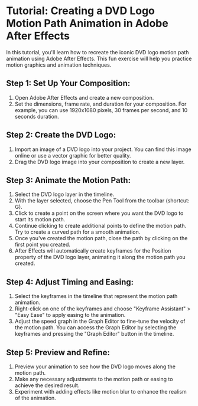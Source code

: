 # Tutorial: Creating a DVD Logo Motion Path Animation in Adobe After Effects

In this tutorial, you'll learn how to recreate the iconic DVD logo motion path animation using Adobe After Effects. This fun exercise will help you practice motion graphics and animation techniques.

## Step 1: Set Up Your Composition:

1. Open Adobe After Effects and create a new composition.
2. Set the dimensions, frame rate, and duration for your composition. For example, you can use 1920x1080 pixels, 30 frames per second, and 10 seconds duration.

## Step 2: Create the DVD Logo:

1. Import an image of a DVD logo into your project. You can find this image online or use a vector graphic for better quality.
2. Drag the DVD logo image into your composition to create a new layer.

## Step 3: Animate the Motion Path:

1. Select the DVD logo layer in the timeline.
2. With the layer selected, choose the Pen Tool from the toolbar (shortcut: G).
3. Click to create a point on the screen where you want the DVD logo to start its motion path.
4. Continue clicking to create additional points to define the motion path. Try to create a curved path for a smooth animation.
5. Once you've created the motion path, close the path by clicking on the first point you created.
6. After Effects will automatically create keyframes for the Position property of the DVD logo layer, animating it along the motion path you created.

## Step 4: Adjust Timing and Easing:

1. Select the keyframes in the timeline that represent the motion path animation.
2. Right-click on one of the keyframes and choose "Keyframe Assistant" > "Easy Ease" to apply easing to the animation.
3. Adjust the speed graph in the Graph Editor to fine-tune the velocity of the motion path. You can access the Graph Editor by selecting the keyframes and pressing the "Graph Editor" button in the timeline.

## Step 5: Preview and Refine:

1. Preview your animation to see how the DVD logo moves along the motion path.
2. Make any necessary adjustments to the motion path or easing to achieve the desired result.
3. Experiment with adding effects like motion blur to enhance the realism of the animation.